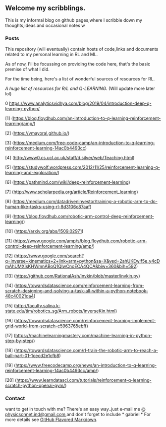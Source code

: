 ## Welcome my scribblings.

This is my informal blog on github pages,where I scribble down my thoughts,ideas and occasional notes w

### Posts

This repository (will eventually) contain hosts of code,links and documents related to my personal learning in RL and ML.

As of now, I'll be focussing on providing the code here, that's the basic premise of what I did.

For the time being, here's a list of wonderful sources of resources for RL.

*A huge list of resources for R/L and Q-LEARNING.* (Will update more later lol)

0 https://www.analyticsvidhya.com/blog/2019/04/introduction-deep-q-learning-python/

[1] (https://blog.floydhub.com/an-introduction-to-q-learning-reinforcement-learning/amp/)

[2] (https://vmayoral.github.io/)

[3] (https://medium.com/free-code-camp/an-introduction-to-q-learning-reinforcement-learning-14ac0b4493cc)

[4] (http://www0.cs.ucl.ac.uk/staff/d.silver/web/Teaching.html)

[5] (https://studywolf.wordpress.com/2012/11/25/reinforcement-learning-q-learning-and-exploration/)

[6] (https://pathmind.com/wiki/deep-reinforcement-learning)

[7] (http://www.scholarpedia.org/article/Reinforcement_learning)

[8] (https://medium.com/datadriveninvestor/training-a-robotic-arm-to-do-human-like-tasks-using-rl-8d3106c87aaf)

[9] (https://blog.floydhub.com/robotic-arm-control-deep-reinforcement-learning/)

[10] (https://arxiv.org/abs/1509.02971)

[11] (https://www.google.com/amp/s/blog.floydhub.com/robotic-arm-control-deep-reinforcement-learning/amp/)

[12] (https://www.google.com/search?q=inverse+kinematics+2+link+arm+python&sa=X&ved=2ahUKEwif5e_y4cDmAhUMXisKHWmnABoQ1QIwCnoECA4QCA&biw=360&bih=592)

[13] (https://github.com/RationalAsh/invkin/blob/master/invkin.py)

[14] (https://towardsdatascience.com/reinforcement-learning-from-scratch-designing-and-solving-a-task-all-within-a-python-notebook-48c40021da4)

[15] (http://faculty.salina.k-state.edu/tim/robotics_sg/Arm_robots/inverseKin.html)

[16] (https://towardsdatascience.com/reinforcement-learning-implement-grid-world-from-scratch-c5963765ebff)

[17] (https://machinelearningmastery.com/machine-learning-in-python-step-by-step/)

[18] (https://towardsdatascience.com/rl-train-the-robotic-arm-to-reach-a-ball-part-01-1cecd2e1cfb8)

[19] (https://www.freecodecamp.org/news/an-introduction-to-q-learning-reinforcement-learning-14ac0b4493cc/amp/)

[20] (https://www.learndatasci.com/tutorials/reinforcement-q-learning-scratch-python-openai-gym/)




### Contact

want to get in touch with me? There's an easy way..just e-mail me @ physicsonnet.ind@gmail.com,and don't forget to include * gabriel *
For more details see [GitHub Flavored Markdown](https://guides.github.com/features/mastering-markdown/).
